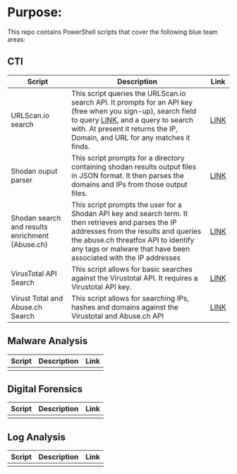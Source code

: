 # Purpose:

This repo contains PowerShell scripts that cover the following blue team areas:

## CTI

| Script | Description | Link |
|--|--|--|
| URLScan.io search | This script queries the URLScan.io search API. It prompts for an API key (free when you sign-up), search field to query [LINK](https://urlscan.io/docs/search/), and a query to search with. At present it returns the IP, Domain, and URL for any matches it finds.   | [LINK](https://github.com/m4nbat/DefensivePowerShell/blob/main/URLScanSearch.ps1) |
| Shodan ouput parser | This script prompts for a directory containing shodan results output files in JSON format. It then parses the domains and IPs from those output files. | [LINK](https://github.com/m4nbat/DefensivePowerShell/blob/main/ShodanJSONPowerShellParser.ps1) |
| Shodan search and results enrichment (Abuse.ch) | This script prompts the user for a Shodan API key and search term. It then retrieves and parses the IP addresses from the results and queries the abuse.ch threatfox API to identify any tags or malware that have been associated with the IP addresses  | [LINK](https://github.com/m4nbat/DefensivePowerShell/blob/main/ShodanSearchResultsAbuseChLookup.ps1) |
| VirusTotal API Search | This script allows for basic searches against the Virustotal API. It requires a Virustotal API key. | [LINK](https://github.com/m4nbat/DefensivePowerShell/blob/main/VTAPISearch.ps1) |
| Virust Total and Abuse.ch Search | This script allows for searching IPs, hashes and domains against the Virustotal and Abuse.ch API | [LINK](https://github.com/m4nbat/DefensivePowerShell/blob/main/ShodanSearchResultsAbuseChLookup.ps1) |


## Malware Analysis

| Script | Description | Link |
|--|--|--|
|  |  |  |

## Digital Forensics

| Script | Description | Link |
|--|--|--|
|  |  |  |

## Log Analysis

| Script | Description | Link |
|--|--|--|
|  |  |  |
